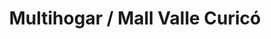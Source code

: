 ---
title: "Multihogar / Mall Valle Curicó"
url: /curico/multihogar-mall-valle-curico/
shop: Einkaufszentrum
---